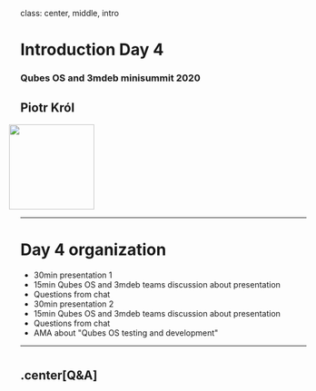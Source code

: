 class: center, middle, intro

# Introduction Day 4

### Qubes OS and 3mdeb minisummit 2020

## Piotr Król

<img src="/remark-templates/3mdeb-presentation-template/images/logo.png"
  width="150px" style="margin-left:-20px">

---

# Day 4 organization

- 30min presentation 1
- 15min Qubes OS and 3mdeb teams discussion about presentation
- Questions from chat
- 30min presentation 2
- 15min Qubes OS and 3mdeb teams discussion about presentation
- Questions from chat
- AMA about "Qubes OS testing and development"

---

#

## .center[Q&A]
